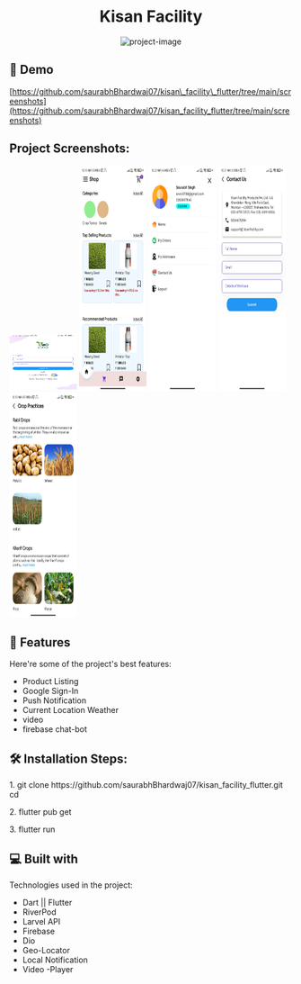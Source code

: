 <h1 align="center" id="title">Kisan Facility</h1>

<p align="center"><img src="https://socialify.git.ci/saurabhBhardwaj07/kisan_facility_flutter/image?description=1&amp;descriptionEditable=Introducing%20the%20Kishan%20Facility%20App%2C%20a%20comprehensive%20mobile%20application%20designed%20to%20empower%20farmers.%20&amp;font=Inter&amp;forks=1&amp;issues=1&amp;language=1&amp;name=1&amp;owner=1&amp;pattern=Overlapping%20Hexagons&amp;pulls=1&amp;stargazers=1&amp;theme=Light" alt="project-image"></p>

<h2>🚀 Demo</h2>

[https://github.com/saurabhBhardwaj07/kisan\_facility\_flutter/tree/main/screenshots](https://github.com/saurabhBhardwaj07/kisan_facility_flutter/tree/main/screenshots)

<h2>Project Screenshots:</h2>

<div style: "display: flex">
  <img src="https://raw.githubusercontent.com/saurabhBhardwaj07/kisan_facility_flutter/main/screenshots/Screenshot_2023-12-20-00-17-54-071_com.youngtechie.kisanfacility.jpg" alt="project-screenshot" width="120" height="100/">

<img src="https://raw.githubusercontent.com/saurabhBhardwaj07/kisan_facility_flutter/main/screenshots/Screenshot_2023-12-20-00-19-34-566_com.youngtechie.kisanfacility.jpg" alt="project-screenshot" width="120" height="400/">

<img src="https://raw.githubusercontent.com/saurabhBhardwaj07/kisan_facility_flutter/main/screenshots/Screenshot_2023-12-20-00-20-28-715_com.youngtechie.kisanfacility.jpg" alt="project-screenshot" width="120" height="400/">

<img src="https://raw.githubusercontent.com/saurabhBhardwaj07/kisan_facility_flutter/main/screenshots/Screenshot_2023-12-20-00-21-14-744_com.youngtechie.kisanfacility.jpg" alt="project-screenshot" width="120" height="400/">

<img src="https://raw.githubusercontent.com/saurabhBhardwaj07/kisan_facility_flutter/main/screenshots/Screenshot_2023-12-20-00-19-47-901_com.youngtechie.kisanfacility.jpg" alt="project-screenshot" width="120" height="400/">
  
</div>
<h2>🧐 Features</h2>

Here're some of the project's best features:

*   Product Listing
*   Google Sign-In
*   Push Notification
*   Current Location Weather
*   video
*   firebase chat-bot

<h2>🛠️ Installation Steps:</h2>

<p>1. git clone https://github.com/saurabhBhardwaj07/kisan_facility_flutter.git cd</p>

<p>2. flutter pub get</p>

<p>3. flutter run</p>

  
  
<h2>💻 Built with</h2>

Technologies used in the project:

*   Dart || Flutter
*   RiverPod
*   Larvel API
*   Firebase
*   Dio
*   Geo-Locator
*   Local Notification
*   Video -Player
